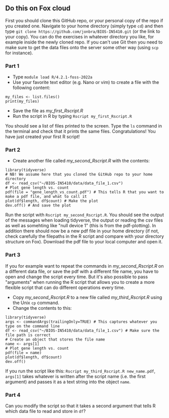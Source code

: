## Do this on Fox cloud

First you should clone this GitHub repo, or your personal copy of the repo if you created one. Navigate to your home directory (simply type `cd`) and then type `git clone https://github.com/jonbra/BIOS-IN5410.git` (or the link to your copy). You can do the exercises in whatever directory you like, for example inside the newly cloned repo. If you can't use Git then you need to make sure to get the data files onto the server some other way (using `scp` for instance).  

### Part 1
- Type `module load R/4.2.1-foss-2022a`
- Use your favorite text editor (e.g. Nano or vim) to create a file with the following content:
```{r}
my_files <- list.files()
print(my_files)
```
- Save the file as *my_first_Rscript.R*
- Run the script in R by typing `Rscript my_first_Rscript.R`  
 
You should see a list of files printed to the screen. Type the `ls` command in the terminal and check that it prints the same files.
Congratulations! You have just created your first R script!

### Part 2
- Create another file called *my_second_Rscript.R* with the contents:
```{r}
library(tidyverse)
# NB! We assume here that you cloned the GitHub repo to your home directory
df <- read_csv("~/BIOS-IN5410/data/data_file_1.csv")
# Plot gene length vs. count
pdf(file = "gene_length_vs_count.pdf") # This tells R that you want to make a pdf file, and what to call it
plot(df$length, df$count) # Make the plot
dev.off() # And save the plot
```
Run the script with `Rscript my_second_Rscript.R`. You should see the output of the messages when loading tidyverse, the output or reading the csv files as well as somehting like "null device 1" (this is from the pdf-plotting). In addition there should now be a new pdf file in your home directory (if not, check carefully the filepaths in the R script and compare with your directory structure on Fox). Download the pdf file to your local computer and open it.

### Part 3
If you for example want to repeat the commands in *my_second_Rscript.R* on a different data file, or save the pdf with a different file name, you have to open and change the script every time. But it's also possible to pass "arguments" when running the R script that allows you to create a more flexible script that can do different operations every time.
- Copy *my_second_Rscript.R* to a new file called *my_third_Rscript.R* using the Unix `cp` command.
- Change the contents to this:
```{r}
library(tidyverse)
args <- commandArgs(trailingOnly=TRUE) # This captures whatever you type on the command line
df <- read_csv("~/BIOS-IN5410/data/data_file_1.csv") # Make sure the file path is correct
# Create an object that stores the file name
name <- args[1]
# Plot gene length vs. count
pdf(file = name)
plot(df$length, df$count)
dev.off()
```
If you run the script like this: `Rscript my_third_Rscript.R new_name.pdf`, `args[1]` takes whatever is written after the script name (i.e. the first argument) and passes it as a text string into the object `name`. 

### Part 4
Can you modify the script so that it takes a second argument that tells R which data file to read and store in `df`?
